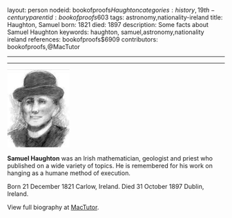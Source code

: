 layout: person
nodeid: bookofproofs$Haughton
categories: history,19th-century
parentid: bookofproofs$603
tags: astronomy,nationality-ireland
title: Haughton, Samuel
born: 1821
died: 1897
description: Some facts about Samuel Haughton
keywords: haughton, samuel,astronomy,nationality ireland
references: bookofproofs$6909
contributors: bookofproofs,@MacTutor

---


---

![Haughton.jpg](https://github.com/bookofproofs/bookofproofs.github.io/blob/main/_sources/_assets/images/portraits/Haughton.jpg?raw=true)

**Samuel Haughton** was an Irish mathematician, geologist and priest who published on a wide variety of topics. He is remembered for his work on hanging as a humane method of execution.

Born 21 December 1821 Carlow, Ireland. Died 31 October 1897 Dublin, Ireland.


View full biography at [MacTutor](https://mathshistory.st-andrews.ac.uk/Biographies/Haughton/).